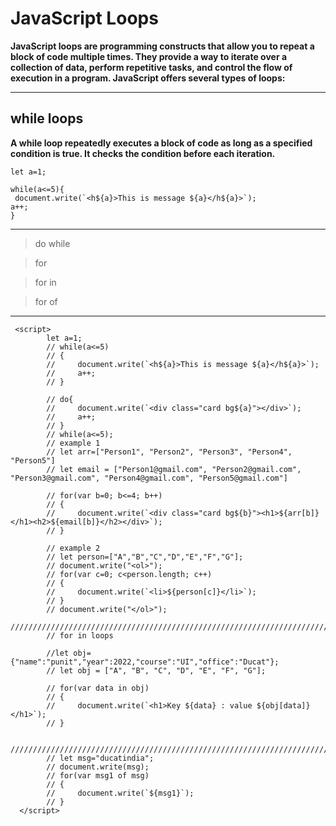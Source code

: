 # JavaScript Loops 

**JavaScript loops are programming constructs that allow you to repeat a block of code multiple times. They provide a way to iterate over a collection of data, perform repetitive tasks, and control the flow of execution in a program. JavaScript offers several types of loops:**

<hr>

## while loops

**A while loop repeatedly executes a block of code as long as a specified condition is true. It checks the condition before each iteration.**

```
let a=1;

while(a<=5){
 document.write(`<h${a}>This is message ${a}</h${a}>`);
a++;
}
```
<hr>

> do while

> for

> for in

> for of

<hr>

```
 <script>
        let a=1;
        // while(a<=5)
        // {
        //     document.write(`<h${a}>This is message ${a}</h${a}>`);
        //     a++;
        // }
            
        // do{
        //     document.write(`<div class="card bg${a}"></div>`);
        //     a++;
        // }
        // while(a<=5);
        // example 1
        // let arr=["Person1", "Person2", "Person3", "Person4", "Person5"]
        // let email = ["Person1@gmail.com", "Person2@gmail.com", "Person3@gmail.com", "Person4@gmail.com", "Person5@gmail.com"]

        // for(var b=0; b<=4; b++)
        // {
        //     document.write(`<div class="card bg${b}"><h1>${arr[b]}</h1><h2>${email[b]}</h2></div>`);
        // }

        // example 2
        // let person=["A","B","C","D","E","F","G"];
        // document.write("<ol>");
        // for(var c=0; c<person.length; c++)
        // {
        //     document.write(`<li>${person[c]}</li>`);
        // }
        // document.write("</ol>");
        ////////////////////////////////////////////////////////////////////////////
        // for in loops

        //let obj={"name":"punit","year":2022,"course":"UI","office":"Ducat"};
        // let obj = ["A", "B", "C", "D", "E", "F", "G"];

        // for(var data in obj)
        // {
        //     document.write(`<h1>Key ${data} : value ${obj[data]}</h1>`);
        // }

        //////////////////////////////////////////////////////////////////////////////////
        // let msg="ducatindia";
        // document.write(msg);
        // for(var msg1 of msg)
        // {
        //     document.write(`${msg1}`);
        // }
  </script>

```


